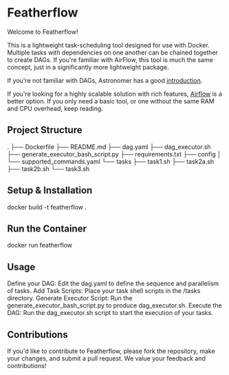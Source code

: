 # Featherflow

Welcome to Featherflow! 

This is a lightweight task-scheduling tool designed for use with Docker. Multiple tasks with dependencies on one another can be chained together to create DAGs. If you're familiar with AirFlow, this tool is much the same concept, just in a significantly more lightweight package. 

If you're not familiar with DAGs, Astronomer has a good [introduction](https://www.astronomer.io/blog/what-exactly-is-a-dag/#:~:text=A%20DAG%20is%20a%20Directed,represent%20an%20almost%20identical%20mechanism). 

If you're looking for a highly scalable solution with rich features, [Airflow](https://airflow.apache.org/) is a better option. If you only need a basic tool, or one without the same RAM and CPU overhead, keep reading. 

## Project Structure
.
├── Dockerfile
├── README.md
├── dag.yaml
├── dag_executor.sh
├── generate_executor_bash_script.py
├── requirements.txt
├── config
│   └── supported_commands.yaml
└── tasks
    ├── task1.sh
    ├── task2a.sh
    ├── task2b.sh
    └── task3.sh

## Setup & Installation
docker build -t featherflow .

## Run the Container
docker run featherflow

## Usage
Define your DAG: Edit the dag.yaml to define the sequence and parallelism 
of tasks.
Add Task Scripts: Place your task shell scripts in the /tasks directory.
Generate Executor Script: Run the generate_executor_bash_script.py to 
produce dag_executor.sh.
Execute the DAG: Run the dag_executor.sh script to start the execution of 
your tasks.

## Contributions
If you'd like to contribute to Featherflow, please fork the repository, 
make your changes, and submit a pull request. We value your feedback and 
contributions!

